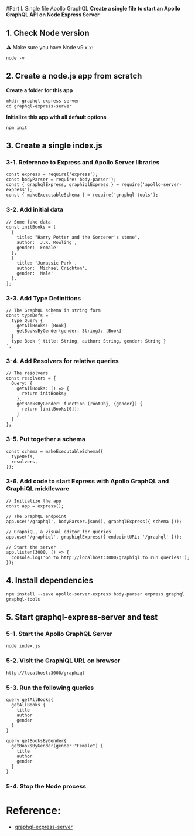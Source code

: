#Part I. Single file Apollo GraphQL
**Create a single file to start an Apollo GraphQL API on Node Express Server**

## 1. Check Node version
:warning: Make sure you have Node v9.x.x:

```
node -v
```

## 2. Create a node.js app from scratch
**Create a folder for this app**
```
mkdir graphql-express-server
cd graphql-express-server
```

**Initialize this app with all default options**
```
npm init
```

## 3. Create a single index.js
### 3-1. Reference to Express and Apollo Server libraries
```
const express = require('express');
const bodyParser = require('body-parser');
const { graphqlExpress, graphiqlExpress } = require('apollo-server-express');
const { makeExecutableSchema } = require('graphql-tools');
```

### 3-2. Add initial data
```
// Some fake data
const initBooks = [
  {
    title: "Harry Potter and the Sorcerer's stone",
    author: 'J.K. Rowling',
    gender: 'Female'
  },
  {
    title: 'Jurassic Park',
    author: 'Michael Crichton',
    gender: 'Male'
  },
];
```

### 3-3. Add Type Definitions
```
// The GraphQL schema in string form
const typeDefs = `
  type Query { 
    getAllBooks: [Book]
    getBooksByGender(gender: String): [Book]
  }
  type Book { title: String, author: String, gender: String }
`;
```

### 3-4. Add Resolvers for relative queries
```
// The resolvers
const resolvers = {
  Query: { 
    getAllBooks: () => {
      return initBooks;
    },
    getBooksByGender: function (rootObj, {gender}) {
      return [initBooks[0]];
    }
  }
};
```

### 3-5. Put together a schema
```
const schema = makeExecutableSchema({
  typeDefs,
  resolvers,
});
```

### 3-6. Add code to start Express with Apollo GraphQL and GraphiQL middleware
```
// Initialize the app
const app = express();

// The GraphQL endpoint
app.use('/graphql', bodyParser.json(), graphqlExpress({ schema }));

// GraphiQL, a visual editor for queries
app.use('/graphiql', graphiqlExpress({ endpointURL: '/graphql' }));

// Start the server
app.listen(3000, () => {
  console.log('Go to http://localhost:3000/graphiql to run queries!');
});
```

## 4. Install dependencies
```
npm install --save apollo-server-express body-parser express graphql graphql-tools
```

## 5. Start graphql-express-server and test
### 5-1. Start the Apollo GraphQL Server
```
node index.js
```

### 5-2. Visit the GraphiQL URL on browser
```
http://localhost:3000/graphiql
```

### 5-3. Run the following queries
```
query getAllBooks{
  getAllBooks {
    title
    author
    gender
  }
}
```

```
query getBooksByGender{
  getBooksByGender(gender:"Female") {
    title
    author
    gender
  } 
}
```

### 5-4. Stop the Node process

# Reference: 
* [graphql-express-server
](https://github.com/komushi/graphql-express-server)

